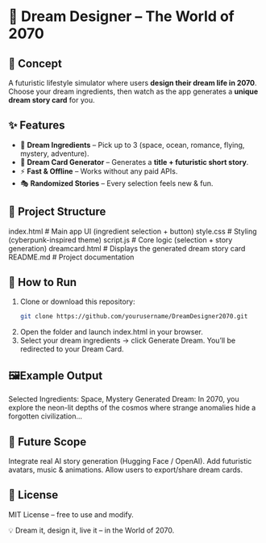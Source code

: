 # 🌌 Dream Designer – The World of 2070

## 🎯 Concept
A futuristic lifestyle simulator where users **design their dream life in 2070**.  
Choose your dream ingredients, then watch as the app generates a **unique dream story card** for you.

## ✨ Features
- 🧩 **Dream Ingredients** – Pick up to 3 (space, ocean, romance, flying, mystery, adventure).  
- 🎨 **Dream Card Generator** – Generates a **title + futuristic short story**.  
- ⚡ **Fast & Offline** – Works without any paid APIs.  
- 🎭 **Randomized Stories** – Every selection feels new & fun.  

## 📂 Project Structure
index.html # Main app UI (ingredient selection + button)
style.css # Styling (cyberpunk-inspired theme)
script.js # Core logic (selection + story generation)
dreamcard.html # Displays the generated dream story card
README.md # Project documentation


## 🚀 How to Run
1. Clone or download this repository:
   ```bash
   git clone https://github.com/yourusername/DreamDesigner2070.git
2. Open the folder and launch index.html in your browser.
3. Select your dream ingredients → click Generate Dream.
You’ll be redirected to your Dream Card.

## 🖼️Example Output
Selected Ingredients: Space, Mystery
Generated Dream:
In 2070, you explore the neon-lit depths of the cosmos where strange anomalies hide a forgotten civilization...

## 🔮 Future Scope
Integrate real AI story generation (Hugging Face / OpenAI).
Add futuristic avatars, music & animations.
Allow users to export/share dream cards.

## 📜 License
MIT License – free to use and modify.

💡 Dream it, design it, live it – in the World of 2070.

